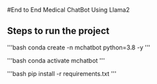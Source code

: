 #End to End Medical ChatBot Using Llama2

## Steps to run the project

'''bash
conda create -n mchatbot python=3.8 -y
'''

'''bash
conda activate mchatbot
'''

'''bash
pip install -r requirements.txt
'''
